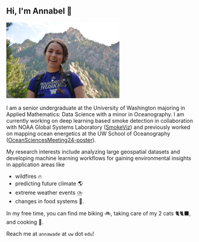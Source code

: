 ## Hi, I'm Annabel 👋
<img src="eldoradoCanyonn.jpeg" width="300" />

I am a senior undergraduate at the University of Washington majoring in Applied Mathematics: Data Science with a minor in Oceanography. I am currently working on deep learning based smoke detection in collaboration with NOAA Global Systems Laboratory ([SmokeViz](https://github.com/annabelwade/SmokeViz/tree/test-set-analysis)) and previously worked on mapping ocean energetics at the UW School of Oceanography ([OceanSciencesMeeting24-poster](https://github.com/annabelwade/OSM24-poster-Wade/blob/main/OSM24_Wade_Poster.pdf)).

My research interests include analyzing large geospatial datasets and developing machine learning workflows for gaining environmental insights in application areas like 
- wildfires 🔥
- predicting future climate 🌎
- extreme weather events ⛈️
- changes in food systems 🌾.

In my free time, you can find me biking 🚲, taking care of my 2 cats 🐈🐈‍⬛, and cooking 🥘.

Reach me at `annawade` at `uw` dot `edu`!
